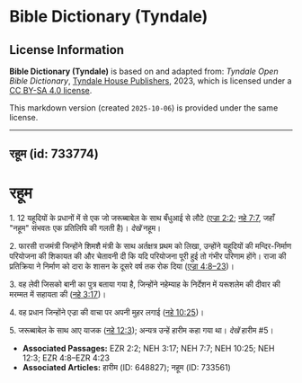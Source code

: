 # Bible Dictionary (Tyndale)

## License Information

**Bible Dictionary (Tyndale)** is based on and adapted from: _Tyndale Open Bible Dictionary_, [Tyndale House Publishers](https://tyndaleopenresources.com/), 2023, which is licensed under a [CC BY-SA 4.0 license](https://creativecommons.org/licenses/by-sa/4.0/legalcode.en).

This markdown version (created `2025-10-06`) is provided under the same license.



--------------------------------

## रहूम (id: 733774)

रहूम
====

1\. 12 यहूदियों के प्रधानों में से एक जो जरूब्बाबेल के साथ बँधुआई से लौटे ([एज्रा 2:2](https://ref.ly/Ezra2:2); [नहे 7:7](https://ref.ly/Neh7:7), जहाँ "नहूम" संभवतः एक प्रतिलिपि की गलती है)। *देखें* नहूम।

2\. फारसी राजमंत्री जिन्होंने शिमशै मंत्री के साथ अर्तक्षत्र प्रथम को लिखा, उन्होंने यहूदियों की मन्दिर\-निर्माण परियोजना की शिकायत की और चेतावनी दी कि यदि परियोजना पूरी हुई तो गंभीर परिणाम होंगे। राजा की प्रतिक्रिया ने निर्माण को दारा के शासन के दूसरे वर्ष तक रोक दिया ([एज्रा 4:8–23](https://ref.ly/Ezra4:8-Ezra4:23))।

3\. वह लेवी जिसको बानी का पुत्र बताया गया है, जिन्होंने नहेम्याह के निर्देशन में यरूशलेम की दीवार की मरम्मत में सहायता की ([नहे 3:17](https://ref.ly/Neh3:17))।

4\. वह प्रधान जिन्होंने एज्रा की वाचा पर अपनी मुहर लगाई ([नहे 10:25](https://ref.ly/Neh10:25))।

5\. जरूब्बाबेल के साथ आए याजक ([नहे 12:3](https://ref.ly/Neh12:3)); अन्यत्र उन्हें हारीम कहा गया था। *देखें* हारीम \#5।

* **Associated Passages:** EZR 2:2; NEH 3:17; NEH 7:7; NEH 10:25; NEH 12:3; EZR 4:8–EZR 4:23
* **Associated Articles:** हारीम (ID: 648827); नहूम (ID: 733561)

